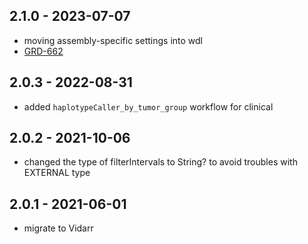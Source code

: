 ## 2.1.0 - 2023-07-07
- moving assembly-specific settings into wdl
- [GRD-662](https://jira.oicr.on.ca/browse/GRD-662)
## 2.0.3 - 2022-08-31
- added `haplotypeCaller_by_tumor_group` workflow for clinical
## 2.0.2 - 2021-10-06
- changed the type of filterIntervals to String? to avoid troubles with EXTERNAL type
## 2.0.1 - 2021-06-01
- migrate to Vidarr

